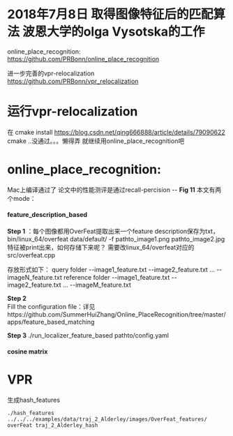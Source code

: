 # 2018年7月8日 取得图像特征后的匹配算法 波恩大学的olga Vysotska的工作
online_place_recognition: 
https://github.com/PRBonn/online_place_recognition
	
进一步完善的vpr-relocalization
https://github.com/PRBonn/vpr_relocalization
# 运行vpr-relocalization
在 cmake install
https://blog.csdn.net/qing666888/article/details/79090622
cmake ..没通过。。。懒得弄
就继续用online_place_recognition吧

# online_place_recognition:
Mac上编译通过了
论文中的性能测评是通过recall-percision -- **Fig 11**
本文有两个mode：
#### feature_description_based

**Step 1** ：每个图像都用OverFeat提取出来一个feature description保存为txt，
bin/linux_64/overfeat data/default/ -f pathto_image1.png pathto_image2.jpg
特征被print出来，如何存储下来呢？
需要改linux_64/overfeat对应的src/overfeat.cpp

存放形式如下：
query folder
    --image1_feature.txt
    --image2_feature.txt
    ...
    --imageN_feature.txt
reference folder
    --image1_feature.txt
    --image2_feature.txt
    ...
    --imageM_feature.txt
    
**Step 2**     
Fill the configuration file：详见https://github.com/SummerHuiZhang/Online_PlaceRecognition/tree/master/apps/feature_based_matching

**Step 3** 
./run_localizer_feature_based pathto/config.yaml

#### cosine matrix

# VPR
生成hash_features

```./hash_features ../../../examples/data/traj_2_Alderley/images/OverFeat_features/ overFeat traj_2_Alderley_hash```

